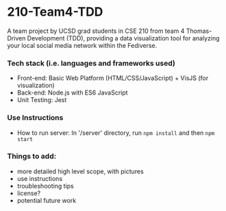 # 210-Team4-TDD
A team project by UCSD grad students in CSE 210 from team 4 Thomas-Driven Development (TDD), providing a data visualization tool for analyzing your local social media network within the Fediverse.

### Tech stack (i.e. languages and frameworks used)
- Front-end: Basic Web Platform (HTML/CSS/JavaScript) + VisJS (for visualization)
- Back-end: Node.js with ES6 JavaScript
- Unit Testing: Jest

### Use Instructions
- How to run server: In '/server' directory, run `npm install` and then `npm start`

### Things to add:
- more detailed high level scope, with pictures
- use instructions
- troubleshooting tips
- license?
- potential future work

